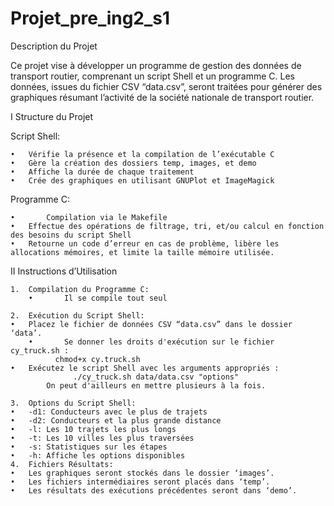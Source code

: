 # Projet_pre_ing2_s1

Description du Projet

Ce projet vise à développer un programme de gestion des données de transport routier, comprenant un script Shell et un programme C. Les données, issues du fichier CSV “data.csv”, seront traitées pour générer des graphiques résumant l’activité de la société nationale de transport routier.

I Structure du Projet

Script Shell: 
 
	•	Vérifie la présence et la compilation de l’exécutable C
	•	Gère la création des dossiers temp, images, et demo
	•	Affiche la durée de chaque traitement
	•	Crée des graphiques en utilisant GNUPlot et ImageMagick 
 
Programme C:
 
	•       Compilation via le Makefile
	•	Effectue des opérations de filtrage, tri, et/ou calcul en fonction des besoins du script Shell
	•	Retourne un code d’erreur en cas de problème, libère les allocations mémoires, et limite la taille mémoire utilisée.


II Instructions d’Utilisation

	1.	Compilation du Programme C:
        •       Il se compile tout seul
 
	2.	Exécution du Script Shell:
	•	Placez le fichier de données CSV “data.csv” dans le dossier ‘data’.
        •       Se donner les droits d'exécution sur le fichier cy_truck.sh : 
	          chmod+x cy.truck.sh 
	•	Exécutez le script Shell avec les arguments appropriés : 
                  ./cy_truck.sh data/data.csv "options" 
	        On peut d'ailleurs en mettre plusieurs à la fois.

	3.	Options du Script Shell:
	•	-d1: Conducteurs avec le plus de trajets
	•	-d2: Conducteurs et la plus grande distance
	•	-l: Les 10 trajets les plus longs
	•	-t: Les 10 villes les plus traversées
	•	-s: Statistiques sur les étapes
	•	-h: Affiche les options disponibles
	4.	Fichiers Résultats:
	•	Les graphiques seront stockés dans le dossier ‘images’.
	•	Les fichiers intermédiaires seront placés dans ‘temp’.
	•	Les résultats des exécutions précédentes seront dans ‘demo’.
